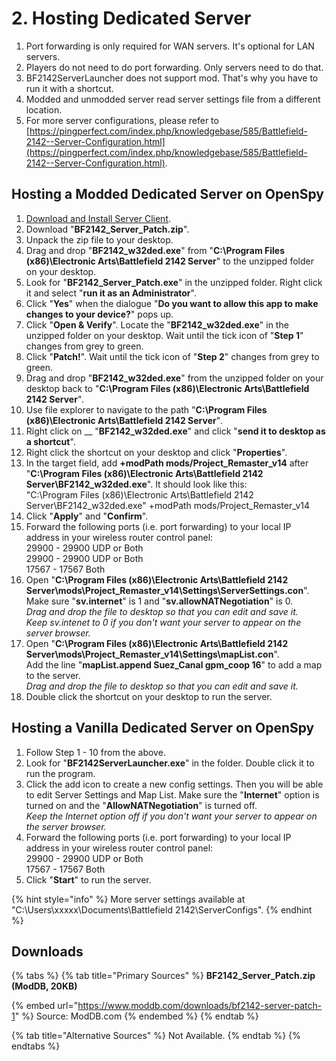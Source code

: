 # 2. Hosting Dedicated Server

1. Port forwarding is only required for WAN servers. It's optional for LAN servers.
2. Players do not need to do port forwarding. Only servers need to do that.
3. BF2142ServerLauncher does not support mod. That's why you have to run it with a shortcut.
4. Modded and unmodded server read server settings file from a different location.
5. For more server configurations, please refer to [https://pingperfect.com/index.php/knowledgebase/585/Battlefield-2142--Server-Configuration.html](https://pingperfect.com/index.php/knowledgebase/585/Battlefield-2142--Server-Configuration.html).

## Hosting a Modded Dedicated Server on OpenSpy

1. [Download and Install Server Client](https://getbf2142.weebly.com/installing-server-client.html).
2. Download "**BF2142\_Server\_Patch.zip**".
3. Unpack the zip file to your desktop.
4. Drag and drop "**BF2142\_w32ded.exe**" from "**C:\Program Files (x86)\Electronic Arts\Battlefield 2142 Server**" to the unzipped folder on your desktop.
5. Look for "**BF2142\_Server\_Patch.exe**" in the unzipped folder. Right click it and select "**run it as an Administrator**".
6. Click "**Yes**" when the dialogue "**Do you want to allow this app to make changes to your device?**" pops up.
7. Click "**Open & Verify**". Locate the "**BF2142\_w32ded.exe**" in the unzipped folder on your desktop. Wait until the tick icon of "**Step 1**" changes from grey to green.
8. Click "**Patch!**". Wait until the tick icon of "**Step 2**" changes from grey to green.
9. Drag and drop "**BF2142\_w32ded.exe**" from the unzipped folder on your desktop back to "**C:\Program Files (x86)\Electronic Arts\Battlefield 2142 Server**"_._
10. Use file explorer to navigate to the path "**C:\Program Files (x86)\Electronic Arts\Battlefield 2142 Server**"_._
11. Right click on __ "**BF2142\_w32ded.exe**" and click "**send it to desktop as a shortcut**".
12. Right click the shortcut on your desktop and click "**Properties**".
13. In the target field, add **+modPath mods/Project\_Remaster\_v14** after "**C:\Program Files (x86)\Electronic Arts\Battlefield 2142 Server\BF2142\_w32ded.exe**". It should look like this:\
    ​"C:\Program Files (x86)\Electronic Arts\Battlefield 2142 Server\BF2142\_w32ded.exe" +modPath mods/Project\_Remaster\_v14
14. Click "**Apply**" and "**Confirm**".
15. Forward the following ports (i.e. port forwarding) to your local IP address in your wireless router control panel:\
    29900 - 29900 UDP or Both\
    29900 - 29900 UDP or Both\
    17567 - 17567 Both
16. Open "**C:\Program Files (x86)\Electronic Arts\Battlefield 2142 Server\mods\Project\_Remaster\_v14\Settings\ServerSettings.con**".\
    Make sure "**sv.internet**" is 1 and "**sv.allowNATNegotiation**"​ is 0.\
    _Drag and drop the file to desktop so that you can edit and save it._ \
    _Keep sv.intenet to 0 if you don't want your server to appear on the server browser._
17. Open ​​"**C:\Program Files (x86)\Electronic Arts\Battlefield 2142 Server\mods\Project\_Remaster\_v14\Settings\mapList.con**".\
    Add the line "**mapList.append Suez\_Canal gpm\_coop 16**" to add a map to the server.\
    _Drag and drop the file to desktop so that you can edit and save it._&#x20;
18. Double click the shortcut on your desktop to run the server.

## Hosting a Vanilla Dedicated Server on OpenSpy

1. Follow Step 1 - 10 from the above.
2. ​Look for "**BF2142ServerLauncher.exe**" in the folder. Double click it to run the program.
3. Click the add icon to create a new config settings. Then you will be able to edit Server Settings and Map List. Make sure the "**Internet**" option is turned on and the "**AllowNATNegotiation**" is turned off.\
   _Keep the Internet option off if you don't want your server to appear on the server browser._​
4. Forward the following ports (i.e. port forwarding) to your local IP address in your wireless router control panel:\
   29900 - 29900 UDP or Both\
   ​17567 - 17567 Both
5. Click "**Start**" to run the server.

{% hint style="info" %}
​More server settings available at ​"C:\Users\xxxxx\Documents\Battlefield 2142\ServerConfigs".
{% endhint %}

## Downloads

{% tabs %}
{% tab title="Primary Sources" %}
**BF2142\_Server\_Patch.zip (ModDB, 20KB)**

{% embed url="https://www.moddb.com/downloads/bf2142-server-patch-1" %}
Source: ModDB.com
{% endembed %}
{% endtab %}

{% tab title="Alternative Sources" %}
Not Available.
{% endtab %}
{% endtabs %}
